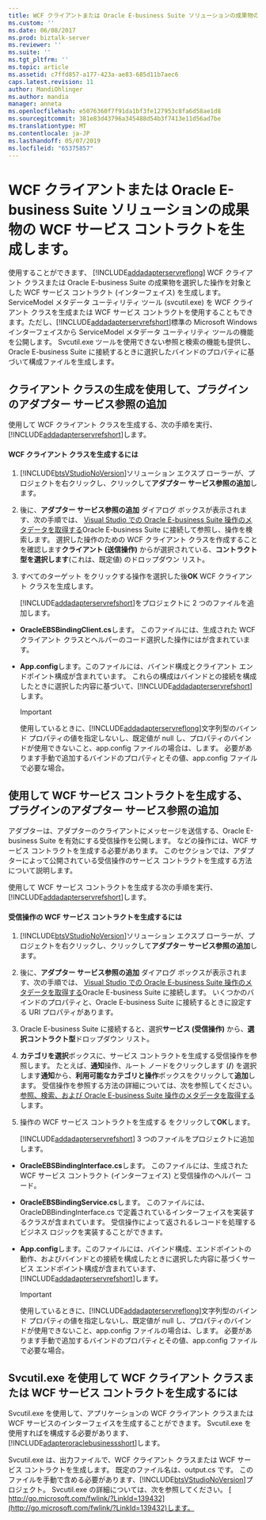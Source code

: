 ```yaml
---
title: WCF クライアントまたは Oracle E-business Suite ソリューションの成果物の WCF サービス コントラクトの生成 |Microsoft Docs
ms.custom: ''
ms.date: 06/08/2017
ms.prod: biztalk-server
ms.reviewer: ''
ms.suite: ''
ms.tgt_pltfrm: ''
ms.topic: article
ms.assetid: c7ffd857-a177-423a-ae83-685d11b7aec6
caps.latest.revision: 11
author: MandiOhlinger
ms.author: mandia
manager: anneta
ms.openlocfilehash: e5076360f7f91da1bf3fe127953c8fa6d58ae1d8
ms.sourcegitcommit: 381e83d43796a345488d54b3f7413e11d56ad7be
ms.translationtype: MT
ms.contentlocale: ja-JP
ms.lasthandoff: 05/07/2019
ms.locfileid: "65375857"
---
```

# <a name="generate-a-wcf-client-or-a-wcf-service-contract-for-oracle-e-business-suite-solution-artifacts"></a>WCF クライアントまたは Oracle E-business Suite ソリューションの成果物の WCF サービス コントラクトを生成します。
使用することができます、 [!INCLUDE[addadapterservreflong](../../includes/addadapterservreflong-md.md)] WCF クライアント クラスまたは Oracle E-business Suite の成果物を選択した操作を対象とした WCF サービス コントラクト (インターフェイス) を生成します。 ServiceModel メタデータ ユーティリティ ツール (svcutil.exe) を WCF クライアント クラスを生成または WCF サービス コントラクトを使用することもできます。ただし、[!INCLUDE[addadapterservrefshort](../../includes/addadapterservrefshort-md.md)]標準の Microsoft Windows インターフェイスから ServiceModel メタデータ ユーティリティ ツールの機能を公開します。 Svcutil.exe ツールを使用できない参照と検索の機能も提供し、Oracle E-business Suite に接続するときに選択したバインドのプロパティに基づいて構成ファイルを生成します。  
  
## <a name="generating-a-client-class-by-using-the-add-adapter-service-reference-plug-in"></a>クライアント クラスの生成を使用して、プラグインのアダプター サービス参照の追加  
 使用して WCF クライアント クラスを生成する、次の手順を実行、[!INCLUDE[addadapterservrefshort](../../includes/addadapterservrefshort-md.md)]します。  
  
#### <a name="to-generate-a-wcf-client-class"></a>WCF クライアント クラスを生成するには  
  
1. [!INCLUDE[btsVStudioNoVersion](../../includes/btsvstudionoversion-md.md)]ソリューション エクスプ ローラーが、プロジェクトを右クリックし、クリックして**アダプター サービス参照の追加**します。  
  
2. 後に、**アダプター サービス参照の追加** ダイアログ ボックスが表示されます、次の手順では、 [Visual Studio での Oracle E-business Suite 操作のメタデータを取得する](../../adapters-and-accelerators/adapter-oracle-ebs/get-metadata-for-oracle-e-business-suite-operations-in-visual-studio.md)Oracle E-business Suite に接続して参照し、操作を検索します。 選択した操作のための WCF クライアント クラスを作成することを確認します**クライアント (送信操作)** からが選択されている、**コントラクト型を選択します**(これは、既定値) のドロップダウン リスト。  
  
3. すべてのターゲット をクリックする操作を選択した後**OK** WCF クライアント クラスを生成します。  
  
   [!INCLUDE[addadapterservrefshort](../../includes/addadapterservrefshort-md.md)]をプロジェクトに 2 つのファイルを追加します。  
  
- **OracleEBSBindingClient.cs**します。 このファイルには、生成された WCF クライアント クラスとヘルパーのコード選択した操作にはが含まれています。  
  
- **App.config**します。このファイルには、バインド構成とクライアント エンドポイント構成が含まれています。 これらの構成はバインドとの接続を構成したときに選択した内容に基づいて、[!INCLUDE[addadapterservrefshort](../../includes/addadapterservrefshort-md.md)]します。  
  
  > [!IMPORTANT]
  >  使用しているときに、[!INCLUDE[addadapterservreflong](../../includes/addadapterservreflong-md.md)]文字列型のバインド プロパティの値を指定しないし、既定値が null し、プロパティのバインドが使用できないこと、app.config ファイルの場合は、します。 必要があります手動で追加するバインドのプロパティとその値、app.config ファイルで必要な場合。  
  
## <a name="generating-a-wcf-service-contract-by-using-the-add-adapter-service-reference-plug-in"></a>使用して WCF サービス コントラクトを生成する、プラグインのアダプター サービス参照の追加  
 アダプターは、アダプターのクライアントにメッセージを送信する、Oracle E-business Suite を有効にする受信操作を公開します。 などの操作には、WCF サービス コントラクトを生成する必要があります。 このセクションでは、アダプターによって公開されている受信操作のサービス コントラクトを生成する方法について説明します。  
  
 使用して WCF サービス コントラクトを生成する次の手順を実行、[!INCLUDE[addadapterservrefshort](../../includes/addadapterservrefshort-md.md)]します。  
  
#### <a name="to-generate-a-wcf-service-contract-for-inbound-operations"></a>受信操作の WCF サービス コントラクトを生成するには  
  
1. [!INCLUDE[btsVStudioNoVersion](../../includes/btsvstudionoversion-md.md)]ソリューション エクスプ ローラーが、プロジェクトを右クリックし、クリックして**アダプター サービス参照の追加**します。  
  
2. 後に、**アダプター サービス参照の追加** ダイアログ ボックスが表示されます、次の手順では、 [Visual Studio での Oracle E-business Suite 操作のメタデータを取得する](../../adapters-and-accelerators/adapter-oracle-ebs/get-metadata-for-oracle-e-business-suite-operations-in-visual-studio.md)Oracle E-business Suite に接続します。 いくつかのバインドのプロパティと、Oracle E-business Suite に接続するときに設定する URI プロパティがあります。  
  
3. Oracle E-business Suite に接続すると、選択**サービス (受信操作)** から、**選択コントラクト型**ドロップダウン リスト。  
  
4. **カテゴリを選択**ボックスに、サービス コントラクトを生成する受信操作を参照します。 たとえば、**通知**操作、ルート ノードをクリックします (**/**) を選択します**通知**から、**利用可能なカテゴリと操作**ボックスをクリックして**追加**します。 受信操作を参照する方法の詳細については、次を参照してください。[参照、検索、および Oracle E-business Suite 操作のメタデータを取得する](../../adapters-and-accelerators/adapter-oracle-ebs/browse-search-and-get-metadata-for-oracle-e-business-suite-operations.md)します。  
  
5. 操作の WCF サービス コントラクトを生成する をクリックして**OK**します。  
  
   [!INCLUDE[addadapterservrefshort](../../includes/addadapterservrefshort-md.md)] 3 つのファイルをプロジェクトに追加します。  
  
- **OracleEBSBindingInterface.cs**します。 このファイルには、生成された WCF サービス コントラクト (インターフェイス) と受信操作のヘルパー コード。  
  
- **OracleEBSBindingService.cs**します。 このファイルには、OracleDBBindingInterface.cs で定義されているインターフェイスを実装するクラスが含まれています。 受信操作によって返されるレコードを処理するビジネス ロジックを実装することができます。  
  
- **App.config**します。このファイルには、バインド構成、エンドポイントの動作、およびバインドとの接続を構成したときに選択した内容に基づくサービス エンドポイント構成が含まれています、[!INCLUDE[addadapterservrefshort](../../includes/addadapterservrefshort-md.md)]します。  
  
  > [!IMPORTANT]
  >  使用しているときに、[!INCLUDE[addadapterservreflong](../../includes/addadapterservreflong-md.md)]文字列型のバインド プロパティの値を指定しないし、既定値が null し、プロパティのバインドが使用できないこと、app.config ファイルの場合は、します。 必要があります手動で追加するバインドのプロパティとその値、app.config ファイルで必要な場合。  
  
## <a name="using-svcutilexe-to-generate-a-wcf-client-class-or-a-wcf-service-contract"></a>Svcutil.exe を使用して WCF クライアント クラスまたは WCF サービス コントラクトを生成するには  
 Svcutil.exe を使用して、アプリケーションの WCF クライアント クラスまたは WCF サービスのインターフェイスを生成することができます。 Svcutil.exe を使用すればを構成する必要があります、[!INCLUDE[adapteroraclebusinessshort](../../includes/adapteroraclebusinessshort-md.md)]します。  
  
 Svcutil.exe は、出力ファイルで、WCF クライアント クラスまたは WCF サービス コントラクトを生成します。 既定のファイル名は、output.cs です。 このファイルを手動で含める必要があります、[!INCLUDE[btsVStudioNoVersion](../../includes/btsvstudionoversion-md.md)]プロジェクト。 Svcutil.exe の詳細については、次を参照してください。 [ http://go.microsoft.com/fwlink/?LinkId=139432](http://go.microsoft.com/fwlink/?LinkId=139432)します。